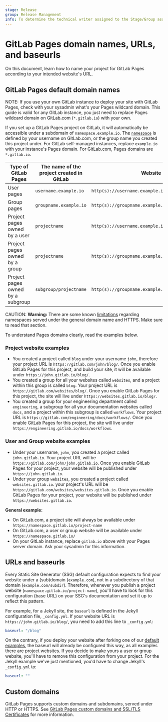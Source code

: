 ```yaml
---
stage: Release
group: Release Management
info: To determine the technical writer assigned to the Stage/Group associated with this page, see https://about.gitlab.com/handbook/engineering/ux/technical-writing/#designated-technical-writers
---
```


# GitLab Pages domain names, URLs, and baseurls

On this document, learn how to name your project for GitLab Pages
according to your intended website's URL.

## GitLab Pages default domain names

NOTE:
If you use your own GitLab instance to deploy your
site with GitLab Pages, check with your sysadmin what's your
Pages wildcard domain. This guide is valid for any GitLab instance,
you just need to replace Pages wildcard domain on GitLab.com
(`*.gitlab.io`) with your own.

If you set up a GitLab Pages project on GitLab,
it will automatically be accessible under a
subdomain of `namespace.example.io`.
The [`namespace`](../../group/index.md#namespaces)
is defined by your username on GitLab.com,
or the group name you created this project under.
For GitLab self-managed instances, replace `example.io`
with your instance's Pages domain. For GitLab.com,
Pages domains are `*.gitlab.io`.

| Type of GitLab Pages | The name of the project created in GitLab | Website URL |
| -------------------- | ------------ | ----------- |
| User pages  | `username.example.io`  | `http(s)://username.example.io`  |
| Group pages | `groupname.example.io` | `http(s)://groupname.example.io` |
| Project pages owned by a user  | `projectname` | `http(s)://username.example.io/projectname` |
| Project pages owned by a group | `projectname` | `http(s)://groupname.example.io/projectname`|
| Project pages owned by a subgroup | `subgroup/projectname` | `http(s)://groupname.example.io/subgroup/projectname`|

CAUTION: **Warning:**
There are some known [limitations](introduction.md#limitations)
regarding namespaces served under the general domain name and HTTPS.
Make sure to read that section.

To understand Pages domains clearly, read the examples below.

### Project website examples

- You created a project called `blog` under your username `john`,
  therefore your project URL is `https://gitlab.com/john/blog/`.
  Once you enable GitLab Pages for this project, and build your site,
  it will be available under `https://john.gitlab.io/blog/`.
- You created a group for all your websites called `websites`,
  and a project within this group is called `blog`. Your project
  URL is `https://gitlab.com/websites/blog/`. Once you enable
  GitLab Pages for this project, the site will live under
  `https://websites.gitlab.io/blog/`.
- You created a group for your engineering department called `engineering`,
  a subgroup for all your documentation websites called `docs`,
  and a project within this subgroup is called `workflows`. Your project
  URL is `https://gitlab.com/engineering/docs/workflows/`. Once you enable
  GitLab Pages for this project, the site will live under
  `https://engineering.gitlab.io/docs/workflows`.

### User and Group website examples

- Under your username, `john`, you created a project called
  `john.gitlab.io`. Your project URL will be `https://gitlab.com/john/john.gitlab.io`.
  Once you enable GitLab Pages for your project, your website
  will be published under `https://john.gitlab.io`.
- Under your group `websites`, you created a project called
  `websites.gitlab.io`. your project's URL will be `https://gitlab.com/websites/websites.gitlab.io`.
  Once you enable GitLab Pages for your project,
  your website will be published under `https://websites.gitlab.io`.

**General example:**

- On GitLab.com, a project site will always be available under
  `https://namespace.gitlab.io/project-name`
- On GitLab.com, a user or group website will be available under
  `https://namespace.gitlab.io/`
- On your GitLab instance, replace `gitlab.io` above with your
  Pages server domain. Ask your sysadmin for this information.

## URLs and baseurls

Every Static Site Generator (SSG) default configuration expects
to find your website under a (sub)domain (`example.com`), not
in a subdirectory of that domain (`example.com/subdir`). Therefore,
whenever you publish a project website (`namespace.gitlab.io/project-name`),
you'll have to look for this configuration (base URL) on your SSG's
documentation and set it up to reflect this pattern.

For example, for a Jekyll site, the `baseurl` is defined in the Jekyll
configuration file, `_config.yml`. If your website URL is
`https://john.gitlab.io/blog/`, you need to add this line to `_config.yml`:

```yaml
baseurl: "/blog"
```

On the contrary, if you deploy your website after forking one of
our [default examples](https://gitlab.com/pages), the baseurl will
already be configured this way, as all examples there are project
websites. If you decide to make yours a user or group website, you'll
have to remove this configuration from your project. For the Jekyll
example we've just mentioned, you'd have to change Jekyll's `_config.yml` to:

```yaml
baseurl: ""
```

## Custom domains

GitLab Pages supports custom domains and subdomains, served under HTTP or HTTPS.
See [GitLab Pages custom domains and SSL/TLS Certificates](custom_domains_ssl_tls_certification/index.md) for more information.
